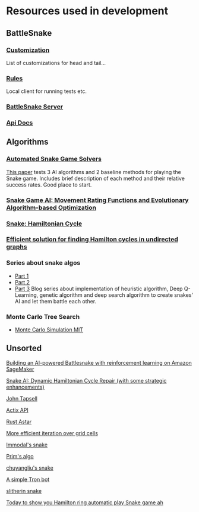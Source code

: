 # Resources used in development

## BattleSnake

### [Customization](https://play.battlesnake.com/references/customizations/)
List of customizations for head and tail...

### [Rules](https://github.com/BattlesnakeOfficial/rules/blob/main/cli/README.md)
Local client for running tests etc.

### [BattleSnake Server](https://github.com/conflictserpent/battlesnake-server-2018)

### [Api Docs](https://docs.battlesnake.com/references/api)


## Algorithms

### [Automated Snake Game Solvers](https://cpb-us-e2.wpmucdn.com/sites.uci.edu/dist/5/1894/files/2016/12/AutomatedSnakeGameSolvers.pdf)
[This paper](https://cpb-us-e2.wpmucdn.com/sites.uci.edu/dist/5/1894/files/2016/12/AutomatedSnakeGameSolvers.pdf) tests 3 AI algorithms and 2 baseline methods for playing the Snake game. Includes brief description of each method and their relative success rates. Good place to start.

### [Snake Game AI: Movement Rating Functions and Evolutionary Algorithm-based Optimization](https://ieeexplore.ieee.org/document/7880166)

### [Snake: Hamiltonian Cycle](https://kychin.netlify.app/snake-blog/hamiltonian-cycle/)

### [Efficient solution for finding Hamilton cycles in undirected graphs](https://springerplus.springeropen.com/track/pdf/10.1186/s40064-016-2746-8.pdf)

### Series about snake algos
- [Part 1](https://davideliu.com/2020/01/24/teaching-ai-to-play-snake-with-reinforcement-learning/)
- [Part 2](https://davideliu.com/2020/02/03/teaching-ai-to-play-snake-with-genetic-algorithm/)
- [Part 3](https://davideliu.com/2020/02/06/ais-battle-royale-the-ultimate-snake/)
Blog series about implementation of heuristic algorithm, Deep Q-Learning, genetic algorithm and deep search algorithm to create snakes' AI and let them battle each other. 

### Monte Carlo Tree Search
- [Monte Carlo Simulation MIT](https://youtu.be/OgO1gpXSUzU)


## Unsorted
[Building an AI-powered Battlesnake with reinforcement learning on Amazon SageMaker](https://aws.amazon.com/blogs/machine-learning/building-an-ai-powered-battlesnake-with-reinforcement-learning-on-amazon-sagemaker/)

[Snake AI: Dynamic Hamiltonian Cycle Repair (with some strategic enhancements)](https://github.com/BrianHaidet/AlphaPhoenix/tree/master/Snake_AI_(2020a)_DHCR_with_strategy)

[John Tapsell](https://johnflux.com/?s=snake)

[Actix API](https://actix.rs/docs/server/)

[Rust Astar](https://github.com/samueltardieu/pathfinding/blob/main/src/directed/astar.rs)

[More efficient iteration over grid cells](https://users.rust-lang.org/t/more-efficient-iteration-through-cells-in-a-grid/20045/4)

[Immodal's snake](https://github.com/Immodal/snake)

[Prim's algo](https://en.wikipedia.org/wiki/Prim%27s_algorithm)

[chuyangliu's snake](https://github.com/chuyangliu/snake)

[A simple Tron bot](https://sifflez.org/misc/tronbot/)

[slitherin snake](https://github.com/gsurma/slitherin)

[Today to show you Hamilton ring automatic play Snake game ah](https://www.fatalerrors.org/a/today-to-show-you-hamilton-ring-automatic-play-snake-game-ah.html)